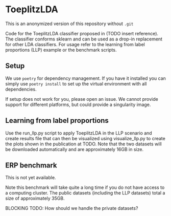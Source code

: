 # ToeplitzLDA

This is an anonymized version of this repository without `.git`

Code for the ToeplitzLDA classifier proposed in (TODO insert reference).
The classifier conforms sklearn and can be used as a drop-in replacement for other LDA classifiers.
For usage refer to the learning from label proportions (LLP) example or the benchmark scripts.

## Setup

We use `poetry` for dependency management. If you have it installed you can simply use `poetry install` to set up the virtual environment with all dependencies.

If setup does not work for you, please open an issue. We cannot provide support for different platforms, but could provide a singularity image.

## Learning from label proportions

Use the run_llp.py script to apply ToeplitzLDA in the LLP scenario and create results file that can then be visualized using visualize_llp.py to create the plots shown in the publication at TODO.
Note that the two datasets will be downloaded automatically and are approximately 16GB in size.

## ERP benchmark

This is not yet available.

Note this benchmark will take quite a long time if you do not have access to a computing cluster.
The public datasets (including the LLP datasets) total a size of approximately 35GB.

BLOCKING TODO: How should we handle the private datasets?
